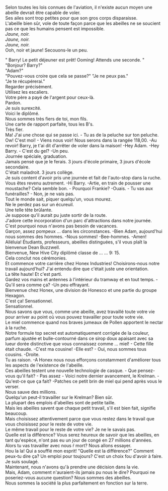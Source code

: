 
Selon toutes les lois connues de l'aviation, il n'existe aucun moyen une abeille devrait être capable de voler.  
Ses ailes sont trop petites pour que son gros corps disparaisse.  
L'abeille bien sûr, vole de toute façon parce que les abeilles ne se soucient pas ce que les humains pensent est impossible.  
*Jaune, noir.*  
*Jaune, noir.*  
*Jaune, noir.*    
Ooh, noir et jaune! Secouons-le un peu.    

" Barry! Le petit déjeuner est prêt! Ooming! Attends une seconde.  "  
"Bonjour? Barry?"  
"Adam?"  
"Pouvez-vous croire que cela se passe?"
"Je ne peux pas."  
"Je te récupérerai."    
Regarder précisément.  
Utilisez les escaliers.  
Votre père a payé de l'argent pour ceux-là.  
Pardon.  
Je suis surexcité.  
Voici le diplômé.  
Nous sommes très fiers de toi, mon fils.  
Une carte de rapport parfaite, tous les B's.  
Très fier.  
Ma! J'ai une chose qui se passe ici. - Tu as de la peluche sur ton peluche.  
Ow! C'est moi! - Viens nous voir! Nous serons dans la rangée 118,00. -Au revoir! Barry, je t'ai dit d'arrêter de voler dans la maison! -Hey Adam. -Hey Barry. - C'est du gel? -Un peu.  
Journée spéciale, graduation.  
Jamais pensé que je le ferais. 3 jours d'école primaire, 3 jours d'école secondaire.  
C'était maladroit. 3 jours collège.  
Je suis content d'avoir pris une journée et fait de l'auto-stop dans la ruche.  
Vous êtes revenu autrement. -Hi Barry. -Artie, en train de pousser une moustache? Cela semble bon. - Pourquoi Frankie? -Ouais. - Tu vas aux funérailles? - Non, je ne vais pas.  
Tout le monde sait, piquer quelqu'un, vous mourez.  
Ne le perdez pas sur un écureuil.  
Une telle tête brûlante.  
Je suppose qu'il aurait pu juste sortir de la route.  
J'adore cette incorporation d'un parc d'attractions dans notre journée.  
C'est pourquoi nous n'avons pas besoin de vacances.  
Garçon, assez pompeux ... dans les circonstances. -Bien Adam, aujourd'hui nous sommes des hommes. -Nous sommes! -Bee-hommes. -Amen! Alléluia! Étudiants, professeurs, abeilles distinguées, s'il vous plaît la bienvenue Dean Buzzwell.  
Bienvenue, New Hive City diplômé classe de ... ... 9: 15.  
Cela conclut nos cérémonies.  
Et commence votre carrière chez Honex Industries! Choisirons-nous notre travail aujourd'hui? J'ai entendu dire que c'était juste une orientation.  
La tête haute! Et c'est parti.  
Gardez vos mains et antennes à l'intérieur du tramway et en tout temps. - Qu'il sera comme ça? -Un peu effrayant.  
Bienvenue chez Honex, une division de Honesco et une partie du groupe Hexagon.  
C'est ça! Sensationnel.  
Sensationnel.  
Nous savons que vous, comme une abeille, avez travaillé toute votre vie pour arriver au point où vous pouvez travailler pour toute votre vie.  
Le miel commence quand nos braves jumeaux de Pollen apportent le nectar à la ruche.  
Notre formule top secret est automatiquement corrigée de la couleur, parfum ajustée et bulle-contourné dans ce sirop doux apaisant avec sa lueur dorée distinctive que vous connaissez comme ... miel! - Cette fille était chaude. -C'est ma cousine! -Elle est? - Oui, nous sommes tous cousins. -Droite.  
Tu as raison. -A Honex nous nous efforçons constamment d'améliorer tous les aspects de l'existence de l'abeille.  
Ces abeilles testent une nouvelle technologie de casque. - Que pensez-vous qu'il fait? - Pas assez - Voici notre dernier avancement, le Krelman. - Qu'est-ce que ça fait? -Patches ce petit brin de miel qui pend après vous le verser.  
Nous sauve des millions.  
Quelqu'un peut-il travailler sur le Krelman? Bien sûr.  
La plupart des emplois d'abeilles sont de petite taille.  
Mais les abeilles savent que chaque petit travail, s'il est bien fait, signifie beaucoup.  
Mais choisissez attentivement parce que vous restez dans le travail que vous choisissez pour le reste de votre vie.  
Le même travail pour le reste de votre vie? Je ne le savais pas.  
Quelle est la différence? Vous serez heureux de savoir que les abeilles, en tant qu'espèce, n'ont pas eu un jour de congé en 27 millions d'années.  
Alors tu vas travailler avec nous ŕ mort? Nous allons essayer.  
Hou la la! Qui a soufflé mon esprit! "Quelle est la différence?" Comment peux-tu dire ça? Un emploi pour toujours? C'est un choix fou d'avoir à faire.  
Je suis soulagé.  
Maintenant, nous n'avons qu'à prendre une décision dans la vie.  
Mais, Adam, comment n'auraient-ils jamais pu nous le dire? Pourquoi ne poseriez-vous aucune question? Nous sommes des abeilles.  
Nous sommes la société la plus parfaitement en fonction sur la terre. 
